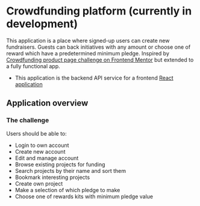 # Crowdfunding platform (currently in development)

This application is a place where signed-up users can create new fundraisers. Guests can back initiatives with any amount or choose one of reward which have a predetermined minimum pledge. Inspired by [Crowdfunding product page challenge on Frontend Mentor](https://www.frontendmentor.io/challenges/crowdfunding-product-page-7uvcZe7ZR) but extended to a fully functional app.
 - This application is the backend API service for a frontend [React application](https://github.com/przemg/crowdfund-platform-fe)

## Application overview

### The challenge

Users should be able to:

- Login to own account
- Create new account
- Edit and manage account
- Browse existing projects for funding
- Search projects by their name and sort them
- Bookmark interesting projects
- Create own project
- Make a selection of which pledge to make
- Choose one of rewards kits with minimum pledge value
